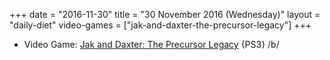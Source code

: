 +++
date = "2016-11-30"
title = "30 November 2016 (Wednesday)"
layout = "daily-diet"
video-games = ["jak-and-daxter-the-precursor-legacy"]
+++

<ul>
<li class="entry video-games">Video Game: <a href="/video-games/jak-and-daxter-the-precursor-legacy">Jak and Daxter: The Precursor Legacy</a> {PS3} /b/</li>
</ul>